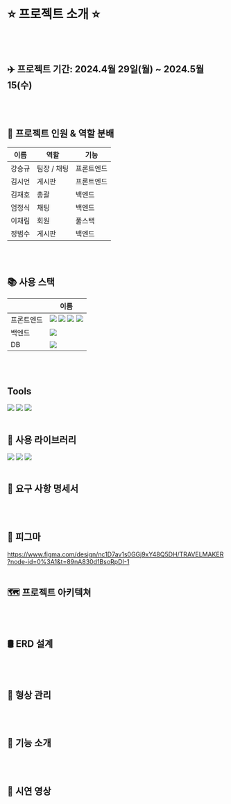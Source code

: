 # ⭐️ 프로젝트 소개 ⭐️
<br>
<br>

## ✈️ 프로젝트 기간: 2024.4월 29일(월) ~ 2024.5월 15(수)
<br>
<br>

## 🤝 프로젝트 인원 & 역할 분배
| 이름 | 역할 | 기능 |
|---------|---------|---------|
| 강승규| 팀장 / 채팅| 프론트엔드|
| 김시언| 게시판| 프론트엔드|
| 김재호| 총괄| 백엔드|
| 엄정식| 채팅| 백엔드|
| 이채림| 회원| 풀스택|
| 정범수| 게시판| 백엔드|
<br>
<br>

## 📚 사용 스택
|  | 이름 |
|---------|---------|
| 프론트엔드| <img src="https://img.shields.io/badge/HTML5-E34F26?style=for-the-badge&logo=HTML5&logoColor=white">  <img src="https://img.shields.io/badge/CSS3-1572B6?style=for-the-badge&logo=CSS3&logoColor=white">  <img src="https://img.shields.io/badge/javascript-F7DF1E?style=for-the-badge&logo=CSS3&logoColor=white">  <img src="https://img.shields.io/badge/thymeleaf-005F0F?style=for-the-badge&logo=thymeleaf&logoColor=white">|
| 백엔드| <img src="https://img.shields.io/badge/springboot-6DB33F?style=for-the-badge&logo=springboot&logoColor=white">|
| DB| <img src="https://img.shields.io/badge/mysql-4479A1?style=for-the-badge&logo=mysql&logoColor=white">|
<br>
<br>

## Tools
<img src="https://img.shields.io/badge/intellijidea-000000?style=for-the-badge&logo=intellijidea&logoColor=white"> <img src="https://img.shields.io/badge/Visual%20Studio%20Code-007ACC?style=for-the-badge&logo=VisualStudioCode&logoColor=white" /> <img src="https://img.shields.io/badge/github-181717?style=for-the-badge&logo=github&logoColor=white">
<br>
<br> 

## 📖 사용 라이브러리
<img src="https://img.shields.io/badge/KakaoAPI-FFCD00?style=for-the-badge&logo=kakao&logoColor=black"> <img src="https://img.shields.io/badge/socketjs-010101?style=for-the-badge&logo=socketdotio&logoColor=white">
<img src="https://img.shields.io/badge/socketdotio-010101?style=for-the-badge&logo=socketdotio&logoColor=white">
<br>
<br>

## 🧾 요구 사항 명세서
<br>
<br>

## 🎨 피그마
https://www.figma.com/design/nc1D7av1s0GGj9xY48Q5DH/TRAVELMAKER?node-id=0%3A1&t=89nA830d1BsoRpDI-1
<br>
<br>

## 🗺️ 프로젝트 아키텍쳐
<br>
<br>

## 🛢️ ERD 설계
<br>
<br>

## 👀 형상 관리
<br>
<br>

## 📣 기능 소개
<br>
<br>

## 🎥 시연 영상
<br>
<br>

